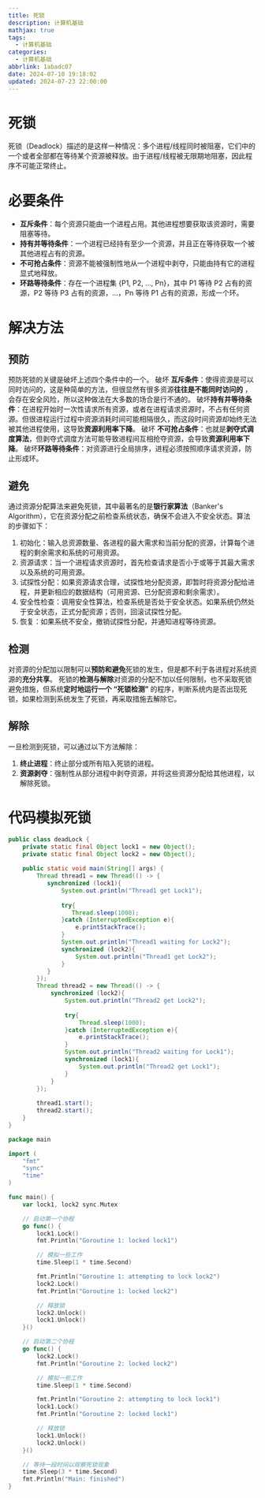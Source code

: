 ```yaml
---
title: 死锁
description: 计算机基础
mathjax: true
tags:
  - 计算机基础
categories:
  - 计算机基础
abbrlink: 1abadc07
date: 2024-07-10 19:18:02
updated: 2024-07-23 22:00:00
---
```

# 死锁
死锁（Deadlock）描述的是这样一种情况：多个进程/线程同时被阻塞，它们中的一个或者全部都在等待某个资源被释放。由于进程/线程被无限期地阻塞，因此程序不可能正常终止。
# 必要条件
- **互斥条件**：每个资源只能由一个进程占用。其他进程想要获取该资源时，需要阻塞等待。
- **持有并等待条件**：一个进程已经持有至少一个资源，并且正在等待获取一个被其他进程占有的资源。
- **不可抢占条件**：资源不能被强制性地从一个进程中剥夺，只能由持有它的进程显式地释放。
- **环路等待条件**：存在一个进程集 {P1, P2, ..., Pn}，其中 P1 等待 P2 占有的资源，P2 等待 P3 占有的资源，…，Pn 等待 P1 占有的资源，形成一个环。

# 解决方法
## 预防
预防死锁的关键是破坏上述四个条件中的一个。
破坏 **互斥条件**：使得资源是可以同时访问的，这是种简单的方法，但很显然有很多资源**往往是不能同时访问的** ，会存在安全风险，所以这种做法在大多数的场合是行不通的。
破坏**持有并等待条件**：在进程开始时一次性请求所有资源，或者在进程请求资源时，不占有任何资源。但很进程运行过程中资源消耗时间可能相隔很久，而这段时间资源却始终无法被其他进程使用，这导致**资源利用率下降**。
破坏 **不可抢占条件**：也就是**剥夺式调度算法**，但剥夺式调度方法可能导致进程间互相抢夺资源，会导致**资源利用率下降**。
破坏**环路等待条件**：对资源进行全局排序，进程必须按照顺序请求资源，防止形成环。

## 避免
通过资源分配算法来避免死锁，其中最著名的是**银行家算法**（Banker's Algorithm），它在资源分配之前检查系统状态，确保不会进入不安全状态。算法的步骤如下：
1. 初始化：输入总资源数量、各进程的最大需求和当前分配的资源，计算每个进程的剩余需求和系统的可用资源。
2. 资源请求：当一个进程请求资源时，首先检查请求是否小于或等于其最大需求以及系统的可用资源。
3. 试探性分配：如果资源请求合理，试探性地分配资源，即暂时将资源分配给进程，并更新相应的数据结构（可用资源、已分配资源和剩余需求）。
4. 安全性检查：调用安全性算法，检查系统是否处于安全状态。如果系统仍然处于安全状态，正式分配资源；否则，回滚试探性分配。
5. 恢复：如果系统不安全，撤销试探性分配，并通知进程等待资源。
## 检测
对资源的分配加以限制可以**预防和避免**死锁的发生，但是都不利于各进程对系统资源的**充分共享**。
死锁的**检测与解除**对资源的分配不加以任何限制，也不采取死锁避免措施，但系统**定时地运行一个 “死锁检测”** 的程序，判断系统内是否出现死锁，如果检测到系统发生了死锁，再采取措施去解除它。

## 解除
一旦检测到死锁，可以通过以下方法解除：
1. **终止进程**：终止部分或所有陷入死锁的进程。
2. **资源剥夺**：强制性从部分进程中剥夺资源，并将这些资源分配给其他进程，以解除死锁。
# 代码模拟死锁
```java
public class deadLock {  
    private static final Object lock1 = new Object();  
    private static final Object lock2 = new Object();  
  
    public static void main(String[] args) {  
        Thread thread1 = new Thread(() -> {  
           synchronized (lock1){  
               System.out.println("Thread1 get Lock1");  
  
               try{  
                  Thread.sleep(1000);  
               }catch (InterruptedException e){  
                   e.printStackTrace();  
               }  
               System.out.println("Thread1 waiting for Lock2");  
               synchronized (lock2){  
                   System.out.println("Thread1 get Lock2");  
               }  
           }  
        });  
        Thread thread2 = new Thread(() -> {  
            synchronized (lock2){  
                System.out.println("Thread2 get Lock2");  
  
                try{  
                    Thread.sleep(1000);  
                }catch (InterruptedException e){  
                    e.printStackTrace();  
                }  
                System.out.println("Thread2 waiting for Lock1");  
                synchronized (lock1){  
                    System.out.println("Thread2 get Lock1");  
                }  
            }  
        });  
  
        thread1.start();  
        thread2.start();  
    }  
}
```
```go
package main

import (
	"fmt"
	"sync"
	"time"
)

func main() {
	var lock1, lock2 sync.Mutex

	// 启动第一个协程
	go func() {
		lock1.Lock()
		fmt.Println("Goroutine 1: locked lock1")

		// 模拟一些工作
		time.Sleep(1 * time.Second)

		fmt.Println("Goroutine 1: attempting to lock lock2")
		lock2.Lock()
		fmt.Println("Goroutine 1: locked lock2")

		// 释放锁
		lock2.Unlock()
		lock1.Unlock()
	}()

	// 启动第二个协程
	go func() {
		lock2.Lock()
		fmt.Println("Goroutine 2: locked lock2")

		// 模拟一些工作
		time.Sleep(1 * time.Second)

		fmt.Println("Goroutine 2: attempting to lock lock1")
		lock1.Lock()
		fmt.Println("Goroutine 2: locked lock1")

		// 释放锁
		lock1.Unlock()
		lock2.Unlock()
	}()

	// 等待一段时间以观察死锁现象
	time.Sleep(3 * time.Second)
	fmt.Println("Main: finished")
}
```